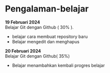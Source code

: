 # Pengalaman-belajar


**19 Februari 2024**<br>
Belajar Git dengan Github ( 30% ).
* belajar cara membuat repository baru
* Belajar mengedit dan menghapus


**20 Februari 2024**<br>
Belajar Git dengan Github( 35%)
* Belajar menambahkan kembali progres belajar
